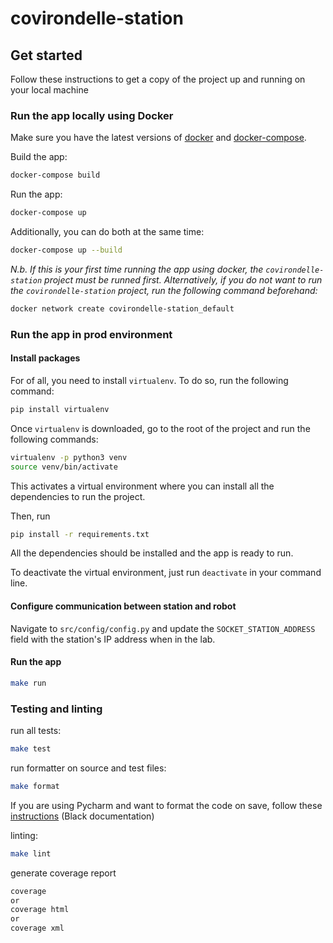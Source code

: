# covirondelle-station

## Get started
Follow these instructions to get a copy of the project up and running on your local machine


### Run the app locally using Docker
Make sure you have the latest versions of [docker](https://docs.docker.com/get-docker/) and [docker-compose](https://docs.docker.com/compose/install/).

Build the app:
```bash
docker-compose build
```

Run the app:
```bash
docker-compose up
```

Additionally, you can do both at the same time:
```bash
docker-compose up --build
```

*N.b. If this is your first time running the app using docker, the `covirondelle-station` project must be runned first. Alternatively, if you do not want to run the `covirondelle-station` project, run the following command beforehand:*
```bash
docker network create covirondelle-station_default
```


### Run the app in prod environment
#### Install packages
For of all, you need to install ``virtualenv``. To do so,  run the following command:
```bash
pip install virtualenv
```

Once ``virtualenv`` is downloaded, go to the root of the project and run the following commands:
```bash
virtualenv -p python3 venv
source venv/bin/activate
```

This activates a virtual environment where you can install all the dependencies to run the project.

Then, run 
```bash
pip install -r requirements.txt
```

All the dependencies should be installed and the app is ready to run.

To deactivate the virtual environment, just run ```deactivate``` in your command line.

#### Configure communication between station and robot
Navigate to `src/config/config.py` and update the `SOCKET_STATION_ADDRESS` field with the station's IP address when in the lab.

#### Run the app
```bash
make run
```

### Testing and linting
run all tests:
```bash
make test
```

run formatter on source and test files: 
```bash
make format
```

If you are using Pycharm and want to format the code on save, follow these [instructions](https://black.readthedocs.io/en/stable/editor_integration.html) (Black documentation)

linting:
```bash
make lint
```

generate coverage report
```bash
coverage
or
coverage html
or 
coverage xml
```






